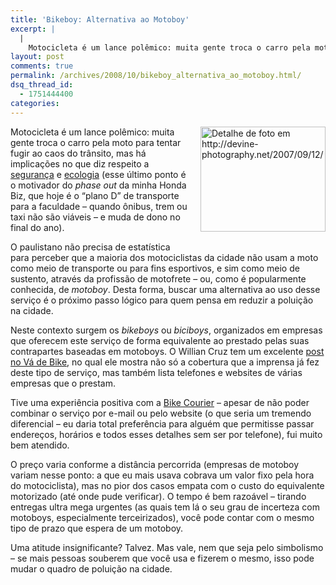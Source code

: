 ```yaml
---
title: 'Bikeboy: Alternativa ao Motoboy'
excerpt: |
  |
    Motocicleta é um lance polêmico: muita gente troca o carro pela moto para tentar fugir ao caos do trânsito, mas há implicações no que diz respeito a segurança e ecologia (esse último ponto é o motivador do phase out da...
layout: post
comments: true
permalink: /archives/2008/10/bikeboy_alternativa_ao_motoboy.html/
dsq_thread_id:
  - 1751444400
categories:
---
```

<span class="mt-enclosure mt-enclosure-image"><img title="Detalhe de foto em http://devine-photography.net/2007/09/12/" src="//chester.me/archives/img/1364566667_dc78c0da24.jpg" width="200" height="168" class="mt-image-right" style="float: right; margin: 0 0 20px 20px;" /></span>Motocicleta é um lance polêmico: muita gente troca o carro pela moto para tentar fugir ao caos do trânsito, mas há implicações no que diz respeito a [segurança][1] e [ecologia][2] (esse último ponto é o motivador do *phase out* da minha Honda Biz, que hoje é o &#8220;plano D&#8221; de transporte para a faculdade &#8211; quando ônibus, trem ou taxi não são viáveis &#8211; e muda de dono no final do ano).

O paulistano não precisa de estatística para perceber que a maioria dos motociclistas da cidade não usam a moto como meio de transporte ou para fins esportivos, e sim como meio de sustento, através da profissão de motofrete &#8211; ou, como é popularmente conhecida, de *motoboy*. Desta forma, buscar uma alternativa ao uso desse serviço é o próximo passo lógico para quem pensa em reduzir a poluição na cidade.

Neste contexto surgem os *bikeboys* ou *biciboys*, organizados em empresas que oferecem este serviço de forma equivalente ao prestado pelas suas contrapartes baseadas em motoboys. O Willian Cruz tem um excelente [post no Vá de Bike][3], no qual ele mostra não só a cobertura que a imprensa já fez deste tipo de serviço, mas também lista telefones e websites de várias empresas que o prestam.

Tive uma experiência positiva com a [Bike Courier][4] &#8211; apesar de não poder combinar o serviço por e-mail ou pelo website (o que seria um tremendo diferencial &#8211; eu daria total preferência para alguém que permitisse passar endereços, horários e todos esses detalhes sem ser por telefone), fui muito bem atendido.

O preço varia conforme a distância percorrida (empresas de motoboy variam nesse ponto: a que eu mais usava cobrava um valor fixo pela hora do motociclista), mas no pior dos casos empata com o custo do equivalente motorizado (até onde pude verificar). O tempo é bem razoável &#8211; tirando entregas ultra mega urgentes (as quais tem lá o seu grau de incerteza com motoboys, especialmente terceirizados), você pode contar com o mesmo tipo de prazo que espera de um motoboy.

Uma atitude insignificante? Talvez. Mas vale, nem que seja pelo simbolismo &#8211; se mais pessoas souberem que você usa e fizerem o mesmo, isso pode mudar o quadro de poluição na cidade.

 [1]: http://www.moto.com.br/acontece/conteudo/11445.html
 [2]: http://pitstopbrasil.wordpress.com/2008/07/07/poluicao-em-duas-rodas/
 [3]: http://freeride.blig.ig.com.br/2008/08/19181954.html
 [4]: http://www.bikecourier.com.br/
